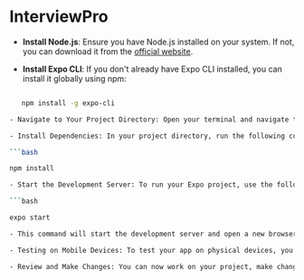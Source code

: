 # InterviewPro


- **Install Node.js**: Ensure you have Node.js installed on your system. If not, you can download it from the [official website](https://nodejs.org/).

- **Install Expo CLI**: If you don't already have Expo CLI installed, you can install it globally using npm:

```bash

   npm install -g expo-cli

- Navigate to Your Project Directory: Open your terminal and navigate to the directory where your existing Expo React project is located.

- Install Dependencies: In your project directory, run the following command to install project dependencies:

```bash

npm install

- Start the Development Server: To run your Expo project, use the following command:

```bash

expo start

- This command will start the development server and open a new browser window with the Expo DevTools. You can also scan the QR code with the Expo Go app on your mobile device to view your app.

- Testing on Mobile Devices: To test your app on physical devices, you can install the "Expo Go" app from the App Store (iOS) or Google Play Store (Android) Open the app and scan the QR code displayed in the terminal.

- Review and Make Changes: You can now work on your project, make changes, and test them in real-time using the Expo development server.